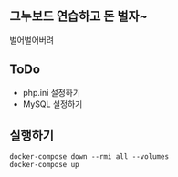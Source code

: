 ## 그누보드 연습하고 돈 벌자~
벌어벌어버려 <br>

## ToDo
- php.ini 설정하기
- MySQL 설정하기

## 실행하기
```shell script
docker-compose down --rmi all --volumes
docker-compose up
```
